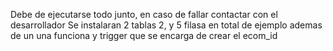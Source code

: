 Debe de ejecutarse todo junto, en caso de fallar contactar con el desarrollador
Se instalaran 2 tablas 2, y 5 filasa en total de ejemplo ademas de un una funciona y 
trigger que se encarga de crear el ecom_id